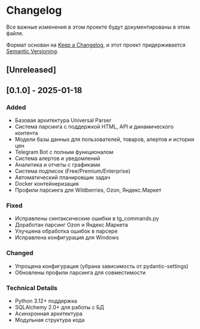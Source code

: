 # Changelog

Все важные изменения в этом проекте будут документированы в этом файле.

Формат основан на [Keep a Changelog](https://keepachangelog.com/ru/1.0.0/),
и этот проект придерживается [Semantic Versioning](https://semver.org/spec/v2.0.0.html).

## [Unreleased]

## [0.1.0] - 2025-01-18

### Added
- Базовая архитектура Universal Parser
- Система парсинга с поддержкой HTML, API и динамического контента
- Модели базы данных для пользователей, товаров, алертов и истории цен
- Telegram Bot с полным функционалом
- Система алертов и уведомлений
- Аналитика и отчеты с графиками
- Система подписок (Free/Premium/Enterprise)
- Автоматический планировщик задач
- Docker контейнеризация
- Профили парсинга для Wildberries, Ozon, Яндекс.Маркет

### Fixed
- Исправлены синтаксические ошибки в tg_commands.py
- Доработан парсинг Ozon и Яндекс.Маркета
- Улучшена обработка ошибок в парсере
- Исправлена конфигурация для Windows

### Changed
- Упрощена конфигурация (убрана зависимость от pydantic-settings)
- Обновлены профили парсинга для совместимости

### Technical Details
- Python 3.12+ поддержка
- SQLAlchemy 2.0+ для работы с БД
- Асинхронная архитектура
- Модульная структура кода


